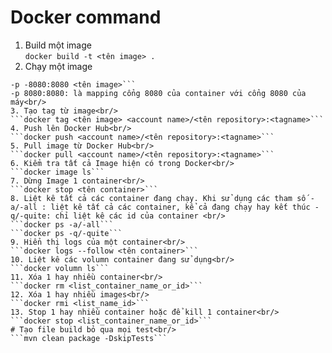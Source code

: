 # Docker command
1. Build một image<br/>
```docker build -t <tên image> .```
2. Chạy một image<br/>
```docker run --name <tên container><br/>
-p -8080:8080 <tên image>```
-p 8080:8080: là mapping cổng 8080 của container với cổng 8080 của máy<br/>
3. Tạo tag từ image<br/>
```docker tag <tên image> <account name>/<tên repository>:<tagname>```
4. Push lên Docker Hub<br/>
```docker push <account name>/<tên repository>:<tagname>```
5. Pull image từ Docker Hub<br/>
```docker pull <account name>/<tên repository>:<tagname>```
6. Kiểm tra tất cả Image hiện có trong Docker<br/>
```docker image ls```
7. Dừng Image 1 container<br/>
```docker stop <tên container>```
8. Liệt kê tất cả các container đang chạy. Khi sử dụng các tham số -a/-all : liệt kê tất cả các container, kể cả đang chạy hay kết thúc -q/-quite: chỉ liệt kê các id của container <br/>
```docker ps -a/-all```
```docker ps -q/-quite```
9. Hiển thị logs của một container<br/>
```docker logs --follow <tên container>```
10. Liệt kê các volumn container đang sử dụng<br/>
```docker volumn ls```
11. Xóa 1 hay nhiều container<br/>
```docker rm <list_container_name_or_id>```
12. Xóa 1 hay nhiều images<br/>
```docker rmi <list_name_id>```
13. Stop 1 hay nhiều container hoặc để kill 1 container<br/>
```docker stop <list_container_name_or_id>```
# Tạo file build bỏ qua mọi test<br/>
```mvn clean package -DskipTests```
